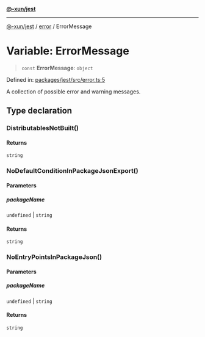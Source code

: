 [**@-xun/jest**](../../README.md)

***

[@-xun/jest](../../README.md) / [error](../README.md) / ErrorMessage

# Variable: ErrorMessage

> `const` **ErrorMessage**: `object`

Defined in: [packages/jest/src/error.ts:5](https://github.com/Xunnamius/test-utils/blob/08c172fd86063ef2cb40963f770391649cfb8900/packages/jest/src/error.ts#L5)

A collection of possible error and warning messages.

## Type declaration

### DistributablesNotBuilt()

#### Returns

`string`

### NoDefaultConditionInPackageJsonExport()

#### Parameters

##### packageName

`undefined` | `string`

#### Returns

`string`

### NoEntryPointsInPackageJson()

#### Parameters

##### packageName

`undefined` | `string`

#### Returns

`string`
